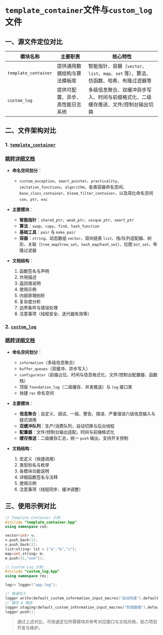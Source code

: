 # `template_container`文件与`custom_log`文件
## 一、源文件定位对比

| 模块名称                 | 主要职责             | 核心特性                                                                          |
| -------------------- | ---------------- | ----------------------------------------------------------------------------- |
| `template_container` | 提供通用数据结构与算法模板库   | 智能指针、容器（`vector`、`list`、`map`、`set` 等）、算法、仿函数、哈希、布隆过滤器等  |
| `custom_log`         | 提供可配置、异步、高性能日志系统 | 多级信息聚合、双缓冲异步写入、时间与前缀格式化、二级缓存推送、文件/控制台输出切换                                     |
## 二、文件架构对比

### 1. [`template_container`](template_containers/template_container.md)
### [**跳转详细文档**](template_containers/template_container.md)
* **命名空间划分**：

  * `custom_exception`、`smart_pointer`、`practicality`、`imitation_functions`、`algorithm`、各类容器命名空间、`base_class_container`、`bloom_filter_container`、以及简化命名空间 `con`、`ptr`、`exc`
* **主要模块**：

  * **智能指针**：`shared_ptr`、`weak_ptr`、`unique_ptr`、`smart_ptr`
  * **算法**：`swap`、`copy`、`find`、`hash_function`
  * **基础工具**：`pair` 与 `make_pair`
  * **容器**：`string`、动态数组 `vector`、双向链表 `list`、栈/队列适配器、树形、关联（`tree_map`/`tree_set`、`hash_map`/`hash_set`）、位图 `bit_set`、布隆过滤器
* **文档结构**：

  1. 函数签名与声明
  2. 作用描述
  3. 返回值说明
  4. 使用示例
  5. 内部原理剖析
  6. 复杂度分析
  7. 边界条件与错误处理
  8. 注意事项（线程安全、迭代器失效等）

### 2. [`custom_log`](template_containers/custom_logs.md)
### [**跳转详细文档**](template_containers/custom_logs.md)
* **命名空间划分**：

  * `information`（多级信息聚合）
  * `buffer_queues`（双缓冲、异步写入）
  * `configurator`（前缀占位、时间与信息格式化、文件/控制台配置器、函数栈）
  * 顶层 `foundation_log`（二级缓存、并发推送）与 `log` 接口类
  * 快捷 `rec` 命名空间
* **主要模块**：

  * **信息聚合**：自定义、调试、一般、警告、错误、严重错误六级信息输入与链式调用
  * **双缓冲队列**：生产/消费队列，自动切换与后台线程
  * **配置器**：文件/控制台输出适配，时间与前缀格式化
  * **缓存推送**：二级缓存汇总，统一 `push` 输出，支持开关控制
* **文档结构**：

  1. 宏定义（快捷调用）
  2. 类型别名与枚举
  3. 各模块功能说明
  4. 详细函数签名与注释
  5. 使用示例
  6. 注意事项（线程同步、缓冲调整）

## 三、使用示例对比

```cpp
// Template Container 示例：
#include "template_container.hpp"
using namespace con;

vector<int> v;
v.push_back(1);
v.push_back(2);
list<string> lst = {"a","b","c"};
map<int,string> m;
m.push({1,"one"});
```

```cpp
// Custom Log 示例：
#include "custom_log.hpp"
using namespace rec;

log<> logger("app.log");

// 普通写入
logger.write(default_custom_information_input_macros("启动完成"),default_timestamp_macros);
// 缓存 & 推送
logger.staging(default_custom_information_input_macros("阶段数据"),default_timestamp_macros);
logger.push();
```

> 通过上述对比，可快速定位所需模块并参考对应接口与文档风格，助力项目开发与维护。
